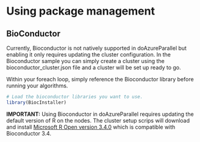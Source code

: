 # Using package management

## BioConductor

Currently, Bioconductor is not natively supported in doAzureParallel but enabling it only requires updating the cluster configuration. In the Bioconductor sample you can simply create a cluster using the bioconductor_cluster.json file and a cluster will be set up ready to go.

Within your foreach loop, simply reference the Bioconductor library before running your algorithms.

```R
# Load the bioconductor libraries you want to use.
library(BiocInstaller)
```

**IMPORTANT:** Using Bioconductor in doAzureParallel requires updating the default version of R on the nodes. The cluster setup scrips will download and install [Microsoft R Open version 3.4.0](https://mran.microsoft.com/download/) which is compatible with Bioconductor 3.4.